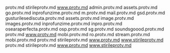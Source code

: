 protv.md
stirileprotv.md
www.protv.md
admin.protv.md
assets.protv.md
go.protv.md
inprofunzime.protv.md
m.protv.md
mail.protv.md
gsd.protv.md
gusturilesediscuta.protv.md
assets.protv.md
image.protv.md
images.protv.md
inprofunzime.protv.md
inpro.protv.md
osearaperfecta.protv.md
osp.protv.md
sg.protv.md
soundsgoood.protv.md
protv.md
www.protv.md
mobi.protv.md
ro.protv.md
stream.protv.md
mobi.protv.md
protv.md
stirileprotv.md
www.protv.md
www.stirileprotv.md
protv.md
stirileprotv.md
www.protv.md
www.stirileprotv.md
